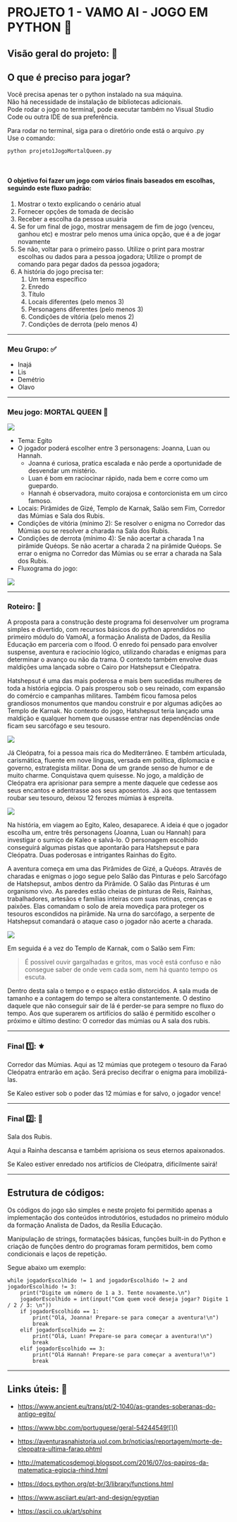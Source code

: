 # PROJETO 1 - VAMO AI - JOGO EM PYTHON :snake:


## Visão geral do projeto: :crystal_ball: 

## O que é preciso para jogar?
Você precisa apenas ter o python instalado na sua máquina.     
Não há necessidade de instalação de bibliotecas adicionais.      
Pode rodar o jogo no terminal, pode executar também no Visual Studio Code ou outra IDE de sua preferência.       

Para rodar no terminal, siga para o diretório onde está o arquivo .py       
Use o comando:
```
python projeto1JogoMortalQueen.py
``` 
<br>   

#### O objetivo foi fazer um jogo com vários finais baseados em escolhas, seguindo este fluxo padrão:

1. Mostrar o texto explicando o cenário atual 
2. Fornecer opções de tomada de decisão 
3. Receber a escolha da pessoa usuária 
4. Se for um final de jogo, mostrar mensagem de fim de jogo (venceu, ganhou etc) e mostrar pelo menos uma única opção, que é a de jogar novamente 
5. Se não, voltar para o primeiro passo. Utilize o print para mostrar escolhas ou dados para a pessoa jogadora;
   Utilize o prompt de comando para pegar dados da pessoa jogadora;
6. A história do jogo precisa ter:
   1. Um tema específico
   2. Enredo
   3. Título
   4. Locais diferentes (pelo menos 3)
   5. Personagens diferentes (pelo menos 3)
   6. Condições de vitória (pelo menos 2)
   7. Condições de derrota (pelo menos 4)


---



### Meu Grupo: :white_check_mark:

- Inajá
- Lis
- Demétrio
- Olavo

---



### Meu jogo: MORTAL QUEEN :crown:  

![](https://www.imagensanimadas.com/data/media/37/egito-imagem-animada-0040.gif)



- Tema: Egito
- O jogador poderá escolher entre 3 personagens: Joanna, Luan ou Hannah.
  - Joanna é curiosa, pratica escalada e não perde a oportunidade de desvendar um mistério.
  - Luan é bom em raciocinar rápido, nada bem e corre como um guepardo.
  - Hannah é observadora, muito corajosa e contorcionista em um circo famoso.
- Locais: Pirâmides de Gizé, Templo de Karnak, Salão sem Fim, Corredor das Múmias e Sala dos Rubis.
- Condições de vitória (mínimo 2): Se resolver o enigma no Corredor das Múmias ou se resolver a charada na Sala dos Rubis.
- Condições de derrota (mínimo 4):  Se não acertar a charada 1 na pirâmide Quéops. Se não acertar a charada 2 na pirâmide Quéops. Se errar o enigma no Corredor das Múmias ou se errar a charada na Sala dos Rubis. 
- Fluxograma do jogo:

![](https://github.com/michelle-lira/jogoResilia/blob/main/imagensMortalQueen/organogMortalQueen.png)



---



### Roteiro: :page_with_curl:  

A proposta para a construção deste programa foi desenvolver um programa simples e divertido, com recursos básicos do python aprendidos no primeiro módulo do VamoAI, a formação Analista de Dados, da Resília Educação em parceria com o Ifood. O enredo foi pensado para envolver suspense, aventura e raciocínio lógico, utilizando charadas e enigmas para determinar o avanço ou não da trama. O contexto também envolve duas maldições uma lançada sobre o Cairo por Hatshepsut e Cleópatra. 

Hatshepsut é uma das mais poderosa e mais bem sucedidas mulheres de toda a história egípcia. O país prosperou sob o seu reinado, com expansão do comércio e campanhas militares. Também ficou famosa pelos grandiosos monumentos que mandou construir e por algumas adições ao Templo de Karnak. No contexto do jogo, Hatshepsut teria lançado uma maldição e qualquer homem que ousasse entrar nas dependências onde ficam seu sarcófago e seu tesouro.



![](https://cdna.artstation.com/p/assets/images/images/031/445/436/large/brian-cramer-egyptian-tomb3-rgb.jpg?1603658559)



Já Cleópatra, foi a pessoa mais rica do Mediterrâneo. E também articulada, carismática, fluente em nove línguas, versada em  política, diplomacia e governo, estrategista militar. Dona de um grande  senso de humor e de muito charme. Conquistava quem quisesse. No jogo, a maldição de Cleópatra era aprisionar para sempre a mente daquele que cedesse aos seus encantos e adentrasse aos seus aposentos. Já aos que tentassem roubar seu tesouro, deixou 12 ferozes múmias à espreita.



![](https://1.bp.blogspot.com/-UnGuJwuXQ_Y/XQPt1ql8YkI/AAAAAAAA_Qs/8r0EjPU4mMM0nwF6nGXfTOyNWl5y-J4LQCLcBGAs/s1600/Cleopatra.jpg)



Na história, em viagem ao Egito, Kaleo, desaparece. A ideia é que o jogador escolha um, entre três personagens (Joanna, Luan ou Hannah) para investigar o sumiço de Kaleo e salvá-lo. O personagem escolhido conseguirá algumas pistas que apontarão para Hatshepsut e para Cleópatra. Duas poderosas e intrigantes Rainhas do Egito.

A aventura começa em uma das Pirâmides de Gizé, a Quéops. Através de charadas e enigmas o jogo segue pelo Salão das Pinturas e pelo Sarcófago de Hatshepsut, ambos dentro da Pirâmide.
O Salão das Pinturas é um organismo vivo. As paredes estão cheias de pinturas de Reis, Rainhas, trabalhadores, artesãos e famílias inteiras com suas rotinas, crenças e paixões. Elas comandam o solo de areia movediça para proteger os tesouros escondidos na pirâmide.
Na urna do sarcófago, a serpente de Hatshepsut comandará o ataque caso o jogador não acerte a charada. 



![](https://images.memphistours.com/large/3f46543f340fca6d19d744adde6569cc.jpg)



Em seguida é a vez do Templo de Karnak, com o Salão sem Fim:

> É possível ouvir gargalhadas e gritos, mas você está confuso e não consegue saber de onde vem cada som, 
> nem há quanto tempo os escuta. 

Dentro desta sala o tempo e o espaço estão distorcidos. A sala muda de tamanho e a contagem do tempo se altera constantemente. O destino daquele que não conseguir sair de lá é perder-se para sempre no fluxo do tempo.
Aos que superarem os artifícios do salão é permitido escolher o próximo e último destino:
O corredor das múmias ou A sala dos rubis.

---



### Final 1️⃣: ⚜️

Corredor das Múmias.
Aqui as 12 múmias que protegem o tesouro da Faraó Cleópatra entrarão em ação.
Será preciso decifrar o enigma para imobilizá-las.

Se Kaleo estiver sob o poder das 12 múmias e for salvo, o jogador vence!

---



### Final 2️⃣: :gem:

Sala dos Rubis.

Aqui a Rainha descansa e também aprisiona os seus eternos apaixonados.

Se Kaleo estiver enredado nos artifícios de Cleópatra, dificilmente sairá!

---



## Estrutura de códigos:

Os códigos do jogo são simples e neste projeto foi permitido apenas a implementação dos conteúdos introdutórios, estudados no primeiro módulo da formação Analista de Dados, da Resília Educação.

Manipulação de strings, formatações básicas, funções built-in do Python e criação de funções dentro do programas foram permitidos, bem como condicionais e laços de repetição.

Segue abaixo um exemplo:

```
while jogadorEscolhido != 1 and jogadorEscolhido != 2 and jogadorEscolhido != 3:
    print("Digite um número de 1 a 3. Tente novamente.\n")
    jogadorEscolhido = int(input("Com quem você deseja jogar? Digite 1 / 2 / 3: \n"))
    if jogadorEscolhido == 1:
        print("Olá, Joanna! Prepare-se para começar a aventura!\n")
        break
    elif jogadorEscolhido == 2:
        print("Olá, Luan! Prepare-se para começar a aventura!\n")
        break
    elif jogadorEscolhido == 3:
        print("Olá Hannah! Prepare-se para começar a aventura!\n")
        break
```



---



## Links úteis: :link:



* https://www.ancient.eu/trans/pt/2-1040/as-grandes-soberanas-do-antigo-egito/
* https://www.bbc.com/portuguese/geral-54244549![]()
* https://aventurasnahistoria.uol.com.br/noticias/reportagem/morte-de-cleopatra-ultima-farao.phtml

* http://matematicosdemogi.blogspot.com/2016/07/os-papiros-da-matematica-egipcia-rhind.html
* https://docs.python.org/pt-br/3/library/functions.html
* https://www.asciiart.eu/art-and-design/egyptian
* https://ascii.co.uk/art/sphinx





